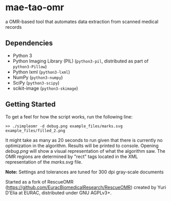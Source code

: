 # mae-tao-omr
a OMR-based tool that automates data extraction from scanned medical records


Dependencies
------------
- Python 3
- Python Imaging Library (PIL) (``python3-pil``, distributed as part of ``python3-Pillow``)
- Python lxml (``python3-lxml``)
- NumPy (``python3-numpy``)
- SciPy (``python3-scipy``)
- scikit-image (``python3-skimage``)


Getting Started
---------------
To get a feel for how the script works, run the following line:

`>> ./simpleomr -d debug.png example_files/marks.svg example_files/filled_2.png`

It might take as many as 20 seconds to run given that there is currently
no optimization in the algorithm. Results will be printed to console.
Opening *debug.png* will show a visual representation of what the algorithm saw.
The OMR regions are determined by "rect" tags located in the XML
representation of the *marks.svg* file.


**Note:** Settings and tolerances are tuned for 300 dpi gray-scale documents

Started as a fork of RescueOMR (https://github.com/EuracBiomedicalResearch/RescueOMR) created by Yuri D'Elia at EURAC, distributed under GNU AGPLv3+.
